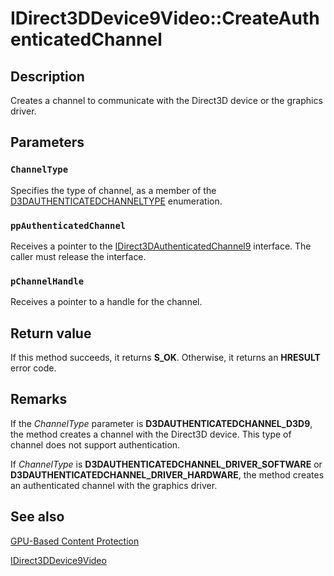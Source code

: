 # IDirect3DDevice9Video::CreateAuthenticatedChannel

## Description

Creates a channel to communicate with the Direct3D device or the graphics driver.

## Parameters

### `ChannelType`

Specifies the type of channel, as a member of the [D3DAUTHENTICATEDCHANNELTYPE](https://learn.microsoft.com/windows/desktop/medfound/d3dauthenticatedchanneltype) enumeration.

### `ppAuthenticatedChannel`

Receives a pointer to the [IDirect3DAuthenticatedChannel9](https://learn.microsoft.com/windows/desktop/api/d3d9/nn-d3d9-idirect3dauthenticatedchannel9) interface. The caller must release the interface.

### `pChannelHandle`

Receives a pointer to a handle for the channel.

## Return value

If this method succeeds, it returns **S_OK**. Otherwise, it returns an **HRESULT** error code.

## Remarks

If the *ChannelType* parameter is **D3DAUTHENTICATEDCHANNEL_D3D9**, the method creates a channel with the Direct3D device. This type of channel does not support authentication.

If *ChannelType* is **D3DAUTHENTICATEDCHANNEL_DRIVER_SOFTWARE** or **D3DAUTHENTICATEDCHANNEL_DRIVER_HARDWARE**, the method creates an authenticated channel with the graphics driver.

## See also

[GPU-Based Content Protection](https://learn.microsoft.com/windows/desktop/medfound/gpu-based-content-protection)

[IDirect3DDevice9Video](https://learn.microsoft.com/windows/desktop/api/d3d9/nn-d3d9-idirect3ddevice9video)